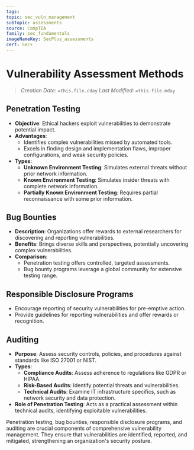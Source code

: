 ```yaml
---
tags: 
topic: sec_vuln_management
subTopic: assessments
source: CompTIA
family: sec_fundamentals
imageNameKey: SecPlus_assessments
cert: Sec+
---
```

# Vulnerability Assessment Methods
> *Creation Date:* `=this.file.cday`
> *Last Modified:* `=this.file.mday`
## Penetration Testing

- **Objective**: Ethical hackers exploit vulnerabilities to demonstrate potential impact.
- **Advantages**:
  - Identifies complex vulnerabilities missed by automated tools.
  - Excels in finding design and implementation flaws, improper configurations, and weak security policies.
- **Types**:
  - **Unknown Environment Testing**: Simulates external threats without prior network information.
  - **Known Environment Testing**: Simulates insider threats with complete network information.
  - **Partially Known Environment Testing**: Requires partial reconnaissance with some prior information.

## Bug Bounties

- **Description**: Organizations offer rewards to external researchers for discovering and reporting vulnerabilities.
- **Benefits**: Brings diverse skills and perspectives, potentially uncovering complex vulnerabilities.
- **Comparison**:
  - Penetration testing offers controlled, targeted assessments.
  - Bug bounty programs leverage a global community for extensive testing range.

## Responsible Disclosure Programs

- Encourage reporting of security vulnerabilities for pre-emptive action.
- Provide guidelines for reporting vulnerabilities and offer rewards or recognition.

## Auditing

- **Purpose**: Assess security controls, policies, and procedures against standards like ISO 27001 or NIST.
- **Types**:
  - **Compliance Audits**: Assess adherence to regulations like GDPR or HIPAA.
  - **Risk-Based Audits**: Identify potential threats and vulnerabilities.
  - **Technical Audits**: Examine IT infrastructure specifics, such as network security and data protection.
- **Role of Penetration Testing**: Acts as a practical assessment within technical audits, identifying exploitable vulnerabilities.

Penetration testing, bug bounties, responsible disclosure programs, and auditing are crucial components of comprehensive vulnerability management. They ensure that vulnerabilities are identified, reported, and mitigated, strengthening an organization's security posture.
